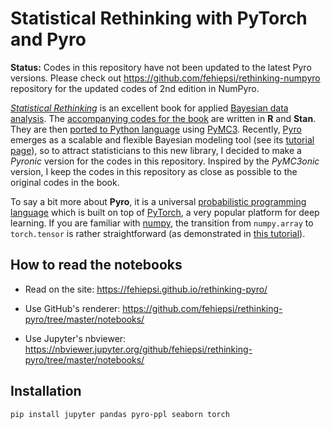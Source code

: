# Statistical Rethinking with PyTorch and Pyro

**Status:** Codes in this repository have not been updated to the latest Pyro versions. Please check out https://github.com/fehiepsi/rethinking-numpyro repository for the updated codes of 2nd edition in NumPyro.

[*Statistical Rethinking*](https://xcelab.net/rm/statistical-rethinking/) is an excellent book for applied [Bayesian data analysis](https://en.wikipedia.org/wiki/Bayesian_statistics). The [accompanying codes for the book](https://github.com/rmcelreath/rethinking) are written in **R** and **Stan**. They are then [ported to Python language](https://github.com/pymc-devs/resources/tree/master/Rethinking) using [PyMC3](https://docs.pymc.io/). Recently, [Pyro](http://pyro.ai/) emerges as a scalable and flexible Bayesian modeling tool (see its [tutorial page](http://pyro.ai/examples/)), so to attract statisticians to this new library, I decided to make a *Pyronic* version for the codes in this repository. Inspired by the *PyMC3onic* version, I keep the codes in this repository as close as possible to the original codes in the book.

To say a bit more about **Pyro**, it is a universal [probabilistic programming language](https://en.wikipedia.org/wiki/Probabilistic_programming_language) which is built on top of [PyTorch](https://pytorch.org/), a very popular platform for deep learning. If you are familiar with [numpy](http://www.numpy.org/), the transition from `numpy.array` to `torch.tensor` is rather straightforward (as demonstrated in [this tutorial](https://pytorch.org/tutorials/beginner/blitz/tensor_tutorial.html)).

## How to read the notebooks

+ Read on the site: https://fehiepsi.github.io/rethinking-pyro/

+ Use GitHub's renderer: https://github.com/fehiepsi/rethinking-pyro/tree/master/notebooks/

+ Use Jupyter's nbviewer: https://nbviewer.jupyter.org/github/fehiepsi/rethinking-pyro/tree/master/notebooks/

## Installation

```sh
pip install jupyter pandas pyro-ppl seaborn torch
```
